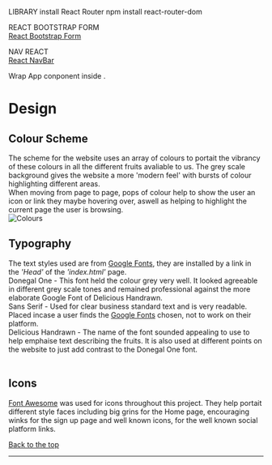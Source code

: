 LIBRARY
install React Router
npm install react-router-dom

REACT BOOTSTRAP FORM
<br>
[React Bootstrap Form](https://react-bootstrap-v4.netlify.app/components/forms/)

NAV REACT
<br>
[React NavBar](https://react-bootstrap.github.io/docs/components/navbar)

Wrap App conponent inside <Router>.

# Design

## Colour Scheme

The scheme for the website uses an array of colours to portait the vibrancy of these colours in all the different fruits avaliable to us. The grey scale background gives the website a more 'modern feel' with bursts of colour highlighting different areas.<br>
When moving from page to page, pops of colour help to show the user an icon or link they maybe hovering over, aswell as helping to highlight the current page the user is browsing.<br>
![Colours]()<br>


## Typography

The text styles used are from [Google Fonts](https://fonts.google.com/), they are installed by a link in the <em>'Head'</em> of the <em>'index.html'</em> page.<br>
Donegal One - This font held the colour grey very well. It looked agreeable in different grey scale tones and remained professional against the more elaborate Google Font of Delicious Handrawn.<br>
Sans Serif - Used for clear business standard text and is very readable. Placed incase a user finds the [Google Fonts](https://fonts.google.com/) chosen, not to work on their platform.<br>
Delicious Handrawn - The name of the font sounded appealing to use to help emphaise text describing the fruits. It is also used at different points on the website to just add contrast to the Donegal One font.<br>
<br>

## Icons

[Font Awesome](https://fontawesome.com/) was used for icons throughout this project. They help portait different style faces including big grins for the Home page, encouraging winks for the sign up page and well known icons, for the well known social platform links. 
<br>

[Back to the top](#)

<hr>
